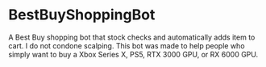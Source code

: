 # BestBuyShoppingBot
A Best Buy shopping bot that stock checks and automatically adds item to cart.
I do not condone scalping. This bot was made to help people who simply want to buy a Xbox Series X, PS5, RTX 3000 GPU, or RX 6000 GPU.
